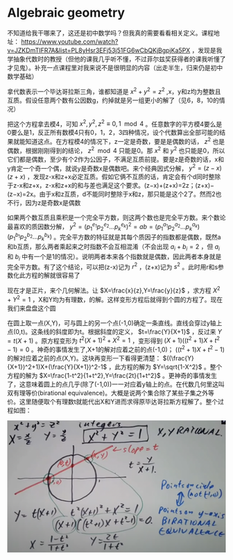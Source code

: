 # Algebraic geometry

不知道给我干哪来了，这还是初中数学吗？但我真的需要看看相关定义。课程地址： https://www.youtube.com/watch?v=JZKDmTIFR7A&list=PL8yHsr3EFj53j51FG6wCbQKjBgpjKa5PX ，发现是我学抽象代数时的教授（但他的课我几乎听不懂，不过菲尔兹奖获得者的课我听懂了才见鬼）。补充一点课程里对我来说不是很明显的内容（出走半生，归来仍是初中数学基础）

拿代数表示一个毕达哥拉斯三角，谁都知道是 $x^2+y^2=z^2$ ,x，y和z均为整数且互质。假设任意两个数有公因数g，约掉就是另一组更小的解了（见6，8，10的情况）

把这个方程拿去模4，可知 $x^2,y^2,z^2\equiv 0,1\mod 4$ 。任意数字的平方模4要么是0要么是1，反正所有数模4只有0，1，2，3四种情况，设个代数算出全部可能的结果就能知道这点。在方程模4的情况下，z一定是奇数，要是是偶数的话， $z^2$ 也是偶数，根据刚刚得到的结论， $z^2\mod 4$ 只能是0。那 $x^2$ 和 $y^2$ 也只能是0，所以它们都是偶数，至少有个2作为公因子，不满足互质前提。要是z是奇数的话，x和y肯定一个奇一个偶，就说y是奇数x是偶数吧。来个经典因式分解， $y^2=(z-x)(z+x)$ ，发现z-x和z+x必定互质。假如它俩不互质的话，肯定会有个d同时整除于z-x和z+x，z-x和z+x的和与差也满足这个要求。(z−x)+(z+x)=2z；(z+x)−(z−x)=2x。由于x和z互质，d不能同时整除于x和z，那只能是这个2了。然而2也不行，因为z是奇数x是偶数

如果两个数互质且乘积是一个完全平方数，则这两个数也是完全平方数。来个数论最喜欢的质因数分解， $y^2=(p_1^{e_1}p_2^{e_2}...p_k^{e_k})^2=ab=(p_1^{a_1}p_2^{a_2}...p_k^{a_k})(p_1^{b_1}p_2^{b_2}...p_k^{b_k})$ 。完全平方数的特征就是其每个质因子的指数都是偶数，既然a和b互质，那么两者乘起来之时指数不会互相混淆（不会出现 $a_i+b_i=2$ ，但 $a_i$ 和 $b_i$ 中有一个是1的情况）。说明两者本来各个指数就是偶数，因此两者本身就是完全平方数。有了这个结论，可以把(z-x)记为 $r^2$ ，(z+x)记为 $s^2$ 。此时用r和s参数化此方程的解就很容易了

现在才是正片，来个几何解法。让 $X=\frac{x}{z},Y=\frac{y}{z}$ ，求方程 $X^2+Y^2=1$ ，X和Y均为有理数，的解。这样变形方程后就得到个圆的方程了。现在我们来盘盘这个圆

在圆上取一点(X,Y)，可与圆上的另一个点(-1,0)确定一条直线。直线会穿过y轴上点(0,t)。这条线的斜度即为t。根据斜度的定义， $t=\frac{Y}{X+1}$ ，反过来 $Y=t(X+1)$ 。原方程变形为 $t^2(X+1)^2+X^2=1$ ，变形得到 $(X+1)((t^2+1)X+t^2-1)=0$ 。神奇的事情发生了,X+1的解对应着之前的点(-1,0)； $((t^2+1)X+t^2-1)$ 的解对应着之前的点(X,Y)。这块再变形一下看得更清楚： $((\frac{Y}{X+1})^2+1)X+(\frac{Y}{X+1})^2-1$ ，此方程的解为 $Y=\sqrt{1-X^2}$ 。整个方程的解为 $X=\frac{1-t^2}{1+t^2},Y=\frac{2t}{1+t^2}$ 。更神奇的事情发生了，这意味着圆上的点几乎(除了(-1,0))一一对应着y轴上的点。在代数几何里这叫双有理等价(birational equivalence)。大概是说两个集合除了某些子集之外等价。这里随便取个有理数t就能代出X和Y进而求得原毕达哥拉斯方程解了。整个过程如图：

![birational_equivalence](../../images/birational_equivalence.png)